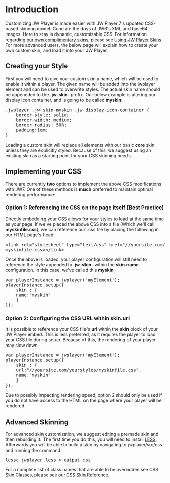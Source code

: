 # Introduction

Customizing JW Player is made easier with JW Player 7's updated CSS-based skinnng model. Gone are the days of JW6's XML and base64 images. Here to stay is dynamic, customizable CSS. For information regarding [our own complimentary skins](http://www.jwplayer.com/products/jwplayer/skins/), please see [Using JW Player Skins](http://support.jwplayer.com/customer/portal/articles/1406968-using-jw-player-skins). For more advanced users, the below page will explain how to create your own custom skin, and load it into your JW Player.

## Creating your Style

First you will need to give your custom skin a name, which will be used to enable it within a player. The given name will be added into the jwplayer element and can be used to overwrite styles. The actual skin name should be appeneded to the **.jw-skin-** prefix. Our below example is altering our display icon container, and is going to be called **myskin**:

<pre>.jwplayer .jw-skin-myskin .jw-display-icon-container {
    border-style: solid;
    border-width: medium;
    border-radius: 50%;
    padding:1em; 
}
</pre>

Loading a custom skin will replace all elements with our basic **core** skin unless they are explicitly styled. Because of this, we suggest using an existing skin as a starting point for your CSS skinning needs.

## Implementing your CSS

There are currently **two** options to implement the above CSS modifications with JW7\. One of these methods is **much** preferred to maintain optimal rendering performance:

### Option 1: Referencing the CSS on the page itself (Best Practice)

Directly embedding your CSS allows for your styles to load at the same time as your page. If we've placed the above CSS into a file (Which we'll call **myskinfile.css**), we can reference our .css file by placing the following in our HTML page's head:

<pre>
&lt;link rel="stylesheet" type="text/css" href="//yoursite.com/yourstyles/
myskinfile.css>&lt;/link>
</pre>

Once the above is loaded, your player configuration will still need to reference the style appended to **.jw-skin-** within the **skin.name** configuration. In this case, we've called this **myskin**

<pre>
var playerInstance = jwplayer('myElement');
playerInstance.setup({
	skin : {
	name:"myskin"
	}
});
</pre>

### Option 2: Configuring the CSS URL within **skin.url**

It is possible to reference your CSS file's **url** within the **skin** block of your JW Player embed. This is less preferred, as it requires the player to load your CSS file during setup. Because of this, the rendering of your player may slow down.

<pre>
var playerInstance = jwplayer('myElement');
playerInstance.setup({
	skin : {
	url:"//yoursite.com/yourstyles/myskinfile.css",
	name:"myskin"
	}
});
</pre>

Due to possibly impacting rendering speed, option 2 should only be used if you do not have access to the HTML on the page where your player will be rendered.

## Advanced Skinning

For advanced skin customization, we suggest editing a premade skin and then rebuilding it. The first time you do this, you will need to install [LESS](http://lesscss.org/). Afterwards you will be able to build a skin by navigating to jwplayer/src/css and running the command:

<pre>
lessc jwplayer.less > output.css
</pre>

For a complete list of class names that are able to be overridden see CSS Skin Classes, please see our [CSS Skin Reference](/customization/skins_ref.md).